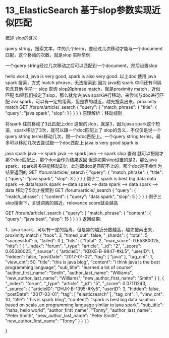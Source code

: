 

# 13_ElasticSearch 基于slop参数实现近似匹配

概述
slop的含义

query string，搜索文本，中的几个term，要经过几次移动才能与一个document匹配，这个移动的次数，就是slop
实际举例

一个query string经过几次移动之后可以匹配到一个document，然后设置slop

hello world, java is very good, spark is also very good.
以上doc 使用 java spark 搜索，方式 match phrase，无法搜索到 因为 java和 spark 中间还有间隔包含其他
例子一 slop 查询
slop的phrase match，就是proximity match，近似匹配
如果我们指定了slop，那么就允许java spark进行移动，来尝试与doc进行匹配
ava spark，可以有一定的距离，但是靠的越近，越先搜索出来，proximity match
GET /forum/article/_search
{
    "query": {
        "match_phrase": {
            "title": {
                "query": "java spark",
                "slop":  1
            }
        }
    }
}
原理解析：移动规则

将spark 往前移动了3此匹配上doc
这里的slop，就是3，因为java spark这个短语，spark移动了3次，就可以跟一个doc匹配上了
slop的含义，不仅仅是说一个query string terms移动几次，跟一个doc匹配上。一个query string terms，最多可以移动几次去尝试跟一个doc匹配上
java		is		very		good		spark		is

java		spark
java		-->		spark
java				-->			spark
java							-->			spark
slop 查询 就可以把刚才那个doc匹配上，那个doc会作为结果返回
但是如果slop设置的是2，那么java spark，spark最多只能移动2次，此时跟doc是匹配不上的，那个doc是不会作为结果返回的
GET /forum/article/_search
{
    "query": {
        "match_phrase": {
            "title": {
                "query": "java spark",
                "slop":  3
            }
        }
    }
}
例子二
spark		is				best		big			data
data		spark
-->			data/spark
spark		<--data
spark		-->				data
spark						-->			data
spark									-->			data
移动了5次才搜索到
GET /forum/article/_search
{
  "query": {
    "match_phrase": {
      "content": {
        "query": "data spark",
        "slop": 5
      }
    }
  }
}
例子三
slop搜索下，关键词离的越近，relevance score就会越高

GET /forum/article/_search
{
  "query": {
    "match_phrase": {
      "content": {
        "query": "java best",
        "slop": 15
      }
    }
  }
}
返回结果:

1、java spark，可以有一定的距离，但是靠的越近分数越高，越先搜索出来，proximity match
{
  "took": 3,
  "timed_out": false,
  "_shards": {
    "total": 5,
    "successful": 5,
    "failed": 0
  },
  "hits": {
    "total": 2,
    "max_score": 0.65380025,
    "hits": [
      {
        "_index": "forum",
        "_type": "article",
        "_id": "2",
        "_score": 0.65380025,
        "_source": {
          "articleID": "KDKE-B-9947-#kL5",
          "userID": 1,
          "hidden": false,
          "postDate": "2017-01-02",
          "tag": [
            "java"
          ],
          "tag_cnt": 1,
          "view_cnt": 50,
          "title": "this is java blog",
          "content": "i think java is the best programming language",
          "sub_title": "learned a lot of course",
          "author_first_name": "Smith",
          "author_last_name": "Williams",
          "new_author_last_name": "Williams",
          "new_author_first_name": "Smith"
        }
      },
      {
        "_index": "forum",
        "_type": "article",
        "_id": "5",
        "_score": 0.07111243,
        "_source": {
          "articleID": "DHJK-B-1395-#Ky5",
          "userID": 3,
          "hidden": false,
          "postDate": "2017-03-01",
          "tag": [
            "elasticsearch"
          ],
          "tag_cnt": 1,
          "view_cnt": 10,
          "title": "this is spark blog",
          "content": "spark is best big data solution based on scala ,an programming language similar to java spark",
          "sub_title": "haha, hello world",
          "author_first_name": "Tonny",
          "author_last_name": "Peter Smith",
          "new_author_last_name": "Peter Smith",
          "new_author_first_name": "Tonny"
        }
      }
    ]
  }

}